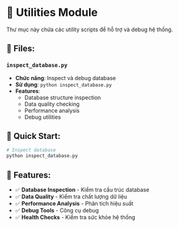 # 🔧 Utilities Module

Thư mục này chứa các utility scripts để hỗ trợ và debug hệ thống.

## 📁 Files:

### `inspect_database.py`
- **Chức năng**: Inspect và debug database
- **Sử dụng**: `python inspect_database.py`
- **Features**:
  - Database structure inspection
  - Data quality checking
  - Performance analysis
  - Debug utilities

## 🚀 Quick Start:

```bash
# Inspect database
python inspect_database.py
```

## 🔧 Features:

- ✅ **Database Inspection** - Kiểm tra cấu trúc database
- ✅ **Data Quality** - Kiểm tra chất lượng dữ liệu
- ✅ **Performance Analysis** - Phân tích hiệu suất
- ✅ **Debug Tools** - Công cụ debug
- ✅ **Health Checks** - Kiểm tra sức khỏe hệ thống
